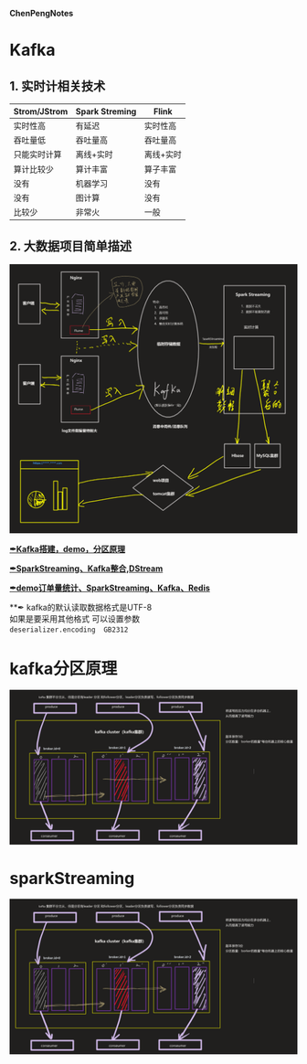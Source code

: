 **ChenPengNotes**

# Kafka
## 1. 实时计相关技术 
Strom/JStrom | Spark Streming | Flink
---|---|---
实时性高|有延迟|实时性高
吞吐量低|吞吐量高|吞吐量高
只能实时计算|离线+实时|离线+实时
算计比较少|算计丰富|算子丰富
没有|机器学习|没有
没有|图计算|没有
比较少|非常火|一般

## 2. 大数据项目简单描述
![](https://raw.githubusercontent.com/shutter-cp/imgBed/master/img/20190516150634.png)


  **[✒Kafka搭建，demo，分区原理](01.md)**		

  **[✒SparkStreaming、Kafka整合,DStream](02.md)**		

  **[✒demo订单量统计、SparkStreaming、Kafka、Redis](03.md)**		

  **✒ kafka的默认读取数据格式是UTF-8  
	如果是要采用其他格式 可以设置参数   
	```
	deserializer.encoding  GB2312
	```

# kafka分区原理
![kafka分区原理](https://raw.githubusercontent.com/shutter-cp/imgBed/master/img/20190519220042.png)

# sparkStreaming 
![sparkStreaming](https://raw.githubusercontent.com/shutter-cp/imgBed/master/img/20190519220042.png)